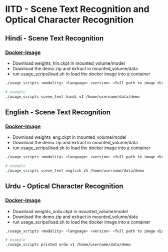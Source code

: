 # IITD - Scene Text Recognition and Optical Character Recognition
## Hindi - Scene Text Recognition 
### [Docker-Image](https://hub.docker.com/repository/docker/iitdnltm/str)
- Download weights_hin.ckpt in mounted_volume/model 
- Download the demo.zip and extract in mounted_volume/data
- run usage_scrips/load.sh to load the docker image into a container


```bash
./usage_scripts <modality> <language> <version> <full path to image dir>

# example`
./usage_scripts scene_text hindi v1 /home/username/data/demo
```

## English - Scene Text Recognition
### [Docker-Image](https://hub.docker.com/repository/docker/iitdnltm/str)
- Download weights_eng.ckpt in mounted_volume/model 
- Download the demo.zip and extract in mounted_volume/data
- run usage_scrips/load.sh to load the docker image into a container


```bash
./usage_scripts <modality> <language> <version> <full path to image dir>

# example`
./usage_scripts scene_text english v1 /home/username/data/demo
```


## Urdu - Optical Character Recognition
### [Docker-Image](https://hub.docker.com/repository/docker/iitdnltm/ocr)
- Download weights_urdu.ckpt in mounted_volume/model 
- Download the demo.zip and extract in mounted_volume/data
- run usage_scrips/load.sh to load the docker image into a container


```bash
./usage_scripts <modality> <language> <version> <full path to image dir>

# example`
./usage_scripts printed urdu v1 /home/username/data/demo
```


